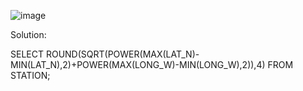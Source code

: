 ![image](https://github.com/AnjaliMizJ/HackerRank-SQL/assets/31090029/fec2dcf9-c04a-42c5-9b39-43d4d6ac832c)

Solution:

  SELECT ROUND(SQRT(POWER(MAX(LAT_N)-MIN(LAT_N),2)+POWER(MAX(LONG_W)-MIN(LONG_W),2)),4)
  FROM STATION;
